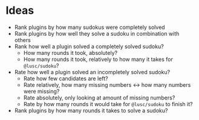 # Ideas

- Rank plugins by how many sudokus were completely solved
- Rank plugins by how well they solve a sudoku in combination with others
- Rank how well a plugin solved a completely solved sudoku?
  - How many rounds it took, absolutely?
  - How many rounds it took, relatively to how many it takes for `@lusc/sudoku`?
- Rate how well a plugin solved an incompletely solved sudoku?
  - Rate how few candidates are left?
  - Rate relatively, how many missing numbers <-> how many numbers were missing?
  - Rate absolutely, only looking at amount of missing numbers?
  - Rate by how many rounds it would take for `@lusc/sudoku` to finish it?
- Rank plugins by how many rounds it takes to solve a sudoku?
